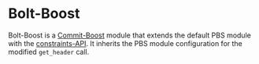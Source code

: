 # Bolt-Boost

Bolt-Boost is a [Commit-Boost][commit-boost] module that extends the default PBS module
with the [constraints-API][constraints-api]. It inherits the PBS module configuration
for the modified `get_header` call.

[commit-boost]: https://commit-boost.github.io/commit-boost-client
[constraints-api]: https://docs.boltprotocol.xyz/api/builder

<!-- TODO: Add usage docs -->
